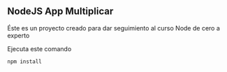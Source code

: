 ## NodeJS App Multiplicar

Éste es un proyecto creado para dar seguimiento al curso Node de cero a experto

Ejecuta este comando

```
npm install
```